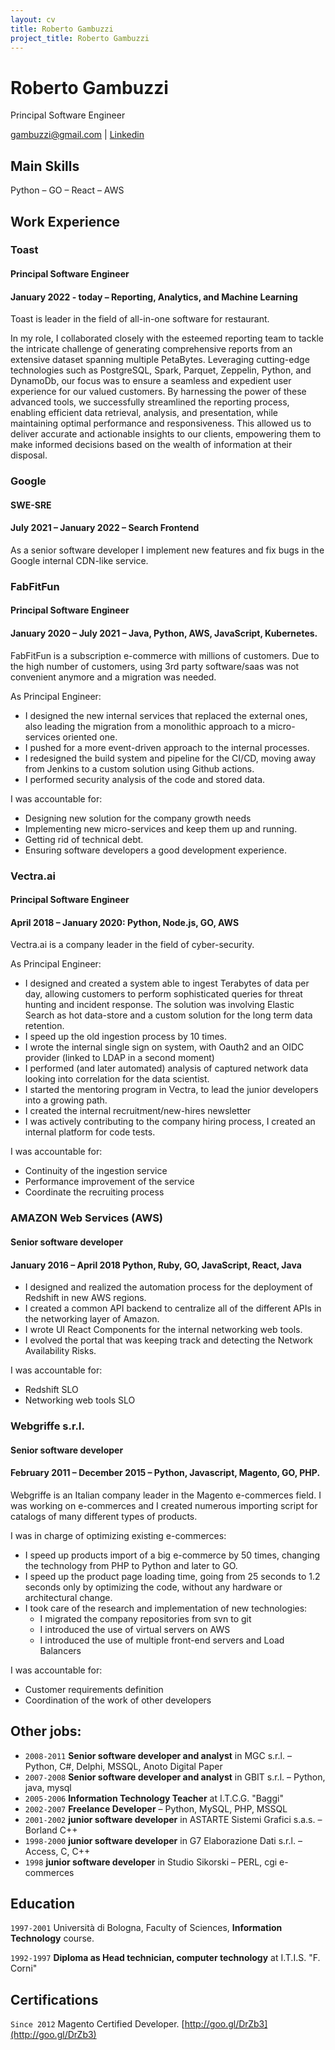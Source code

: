 ```yaml
---
layout: cv
title: Roberto Gambuzzi
project_title: Roberto Gambuzzi
---
```

# Roberto Gambuzzi
Principal Software Engineer

<div id="links">
<a href=">gambuzzi@gmail.com">gambuzzi@gmail.com</a>
| 
<a href="https://www.linkedin.com/in/gambuzzi/">Linkedin</a>
</div>

## Main Skills
Python – GO – React – AWS

## Work Experience 

### Toast
#### Principal Software Engineer
#### January 2022 - today – Reporting, Analytics, and Machine Learning
Toast is leader in the field of all-in-one software for restaurant.

In my role, I collaborated closely with the esteemed reporting team to tackle the intricate challenge of generating comprehensive reports from an extensive dataset spanning multiple PetaBytes. Leveraging cutting-edge technologies such as PostgreSQL, Spark, Parquet, Zeppelin, Python, and DynamoDb, our focus was to ensure a seamless and expedient user experience for our valued customers. By harnessing the power of these advanced tools, we successfully streamlined the reporting process, enabling efficient data retrieval, analysis, and presentation, while maintaining optimal performance and responsiveness. This allowed us to deliver accurate and actionable insights to our clients, empowering them to make informed decisions based on the wealth of information at their disposal.

### Google 
#### SWE-SRE
#### July 2021 – January 2022 – Search Frontend
As a senior software developer I implement new features and fix bugs in the Google internal CDN-like service.

### FabFitFun
#### Principal Software Engineer
#### January 2020 – July 2021 – Java, Python, AWS, JavaScript, Kubernetes.
FabFitFun is a subscription e-commerce with millions of customers.
Due to the high number of customers, using 3rd party software/saas was not convenient anymore and a migration was needed.

As Principal Engineer:
* I designed the new internal services that replaced the external ones, also leading the migration from a monolithic approach to a micro-services oriented one.
* I pushed for a more event-driven approach to the internal processes.
* I redesigned the build system and pipeline for the CI/CD, moving away from Jenkins to a custom solution using Github actions.
* I performed security analysis of the code and stored data.

I was accountable for:
* Designing new solution for the company growth needs
* Implementing new micro-services and keep them up and running.
* Getting rid of technical debt.
* Ensuring software developers a good development experience.

### Vectra.ai
#### Principal Software Engineer
#### April 2018 – January 2020: Python, Node.js, GO, AWS 
Vectra.ai is a company leader in the field of cyber-security.

As Principal Engineer:
* I designed and created a system able to ingest Terabytes of data per day, allowing customers to perform sophisticated queries for threat hunting and incident response. The solution was involving Elastic Search as hot data-store and a custom solution for the long term data retention.
* I speed up the old ingestion process by 10 times.
* I wrote the internal single sign on system, with Oauth2 and an OIDC provider (linked to LDAP in a second moment)
* I performed (and later automated) analysis of captured network data looking into correlation for the data scientist. 
* I started the mentoring program in Vectra, to lead the junior developers into a growing path.
* I created the internal recruitment/new-hires newsletter
* I was actively contributing to the company hiring process, I created an internal platform for code tests.

I was accountable for:
* Continuity of the ingestion service
* Performance improvement of the service
* Coordinate the recruiting process

### AMAZON Web Services (AWS)
#### Senior software developer
#### January 2016 – April 2018 Python, Ruby, GO, JavaScript, React, Java

* I designed and realized the automation process for the deployment of Redshift in new AWS regions.
* I created a common API backend to centralize all of the different APIs in the networking layer of Amazon.
* I wrote UI React Components for the internal networking web tools.
* I evolved the portal that was keeping track and detecting the Network Availability Risks.

I was accountable for:
* Redshift SLO
* Networking web tools SLO

### Webgriffe s.r.l. 
#### Senior software developer
#### February 2011 – December 2015 – Python, Javascript, Magento, GO, PHP. 
Webgriffe is an Italian company leader in the Magento e-commerces field. I was working on e-commerces and I created numerous importing script for catalogs of many different types of products. 

I was in charge of optimizing existing e-commerces: 
* I speed up products import of a big e-commerce by 50 times, changing the technology from PHP to Python and later to GO. 
* I speed up the product page loading time, going from 25 seconds to 1.2 seconds only by optimizing the code, without any hardware or architectural change.
* I took care of the research and implementation of new technologies: 
  * I migrated the company repositories from svn to git
  * I introduced the use of virtual servers on AWS
  * I introduced the use of multiple front-end servers and Load Balancers

I was accountable for:
* Customer requirements definition
* Coordination of the work of other developers

## Other jobs:
* `2008-2011` __Senior software developer and analyst__ in MGC s.r.l. – Python, C#, Delphi, MSSQL, Anoto Digital Paper
* `2007-2008` __Senior software developer and analyst__ in GBIT s.r.l. – Python, java, mysql
* `2005-2006` __Information Technology Teacher__ at I.T.C.G. "Baggi"
* `2002-2007` __Freelance Developer__ – Python, MySQL, PHP, MSSQL
* `2001-2002` __junior software developer__ in ASTARTE Sistemi Grafici s.a.s. – Borland C++
* `1998-2000` __junior software developer__ in G7 Elaborazione Dati s.r.l. – Access, C, C++
* `1998` __junior software developer__ in Studio Sikorski – PERL, cgi e-commerces

## Education
`1997-2001`
Università di Bologna, Faculty of Sciences, __Information Technology__ course. 

`1992-1997`
__Diploma as Head technician, computer technology__ at I.T.I.S. "F. Corni"

## Certifications 
`Since 2012`
Magento Certified Developer. [http://goo.gl/DrZb3](http://goo.gl/DrZb3)

<!-- ### Footer

Last updated: Dec 2021 -->
